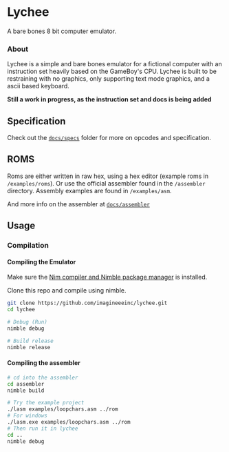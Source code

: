 # Lychee
A bare bones 8 bit computer emulator.
### About
Lychee is a simple and bare bones emulator for a fictional computer with an instruction set heavily based on the GameBoy's CPU. Lychee is built to be restraining with no graphics, only supporting text mode graphics, and a ascii based keyboard.

**Still a work in progress, as the instruction set and docs is being added** 

## Specification
Check out the [`docs/specs`](docs/spec) folder for more on opcodes and specification.

## ROMS
Roms are either written in raw hex, using a hex editor (example roms in `/examples/roms`). Or use the official assembler found in the `/assembler` directory. Assembly examples are found in `/examples/asm`.

And more info on the assembler at [`docs/assembler`](docs/assembler)

## Usage
### Compilation
#### Compiling the Emulator
Make sure the [Nim compiler and Nimble package manager](https://nim-lang.org/) is installed.

Clone this repo and compile using nimble.
```bash
git clone https://github.com/imagineeeinc/lychee.git
cd lychee

# Debug (Run)
nimble debug

# Build release
nimble release
```
#### Compiling the assembler
```bash
# cd into the assembler
cd assembler
nimble build

# Try the example project
./lasm examples/loopchars.asm ../rom
# For windows
./lasm.exe examples/loopchars.asm ../rom
# Then run it in lychee
cd ..
nimble debug
```